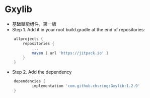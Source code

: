 # Gxylib
- 基础赋能组件，第一版
- Step 1. Add it in your root build.gradle at the end of repositories:
```groovy
    allprojects {
        repositories {
            ...
            maven { url 'https://jitpack.io' }
        }
    }
```

- Step 2. Add the dependency
```groovy
    dependencies {
            implementation 'com.github.chsring:Gxylib:1.2.9'
    }
```

